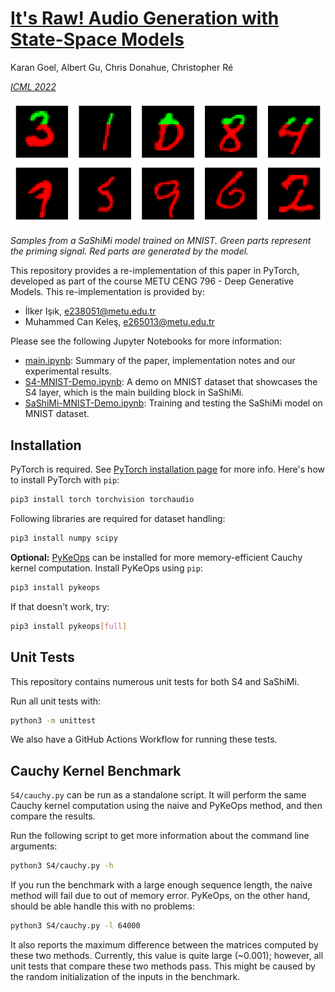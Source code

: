 # [It's Raw! Audio Generation with State-Space Models](https://arxiv.org/abs/2202.09729)

Karan Goel, Albert Gu, Chris Donahue, Christopher Ré

[*ICML 2022*](https://icml.cc/virtual/2022/poster/17773)

<p align="center"><img src="images/sashimi-mnist-results.png"></p>

_Samples from a SaShiMi model trained on MNIST. Green parts represent the priming signal. Red parts are generated by the model._

This repository provides a re-implementation of this paper in PyTorch, developed as part of the course METU CENG 796 - Deep Generative Models.
This re-implementation is provided by:
* İlker Işık, e238051@metu.edu.tr 
* Muhammed Can Keleş, e265013@metu.edu.tr

Please see the following Jupyter Notebooks for more information:
- [main.ipynb](main.ipynb): Summary of the paper, implementation notes and our experimental results.
- [S4-MNIST-Demo.ipynb](S4-MNIST-Demo.ipynb): A demo on MNIST dataset that showcases the S4 layer, which is the main building block in SaShiMi.
- [SaShiMi-MNIST-Demo.ipynb](SaShiMi-MNIST-Demo.ipynb): Training and testing the SaShiMi model on MNIST dataset.


## Installation

PyTorch is required. See [PyTorch installation page](https://pytorch.org/get-started/locally/) for more info.
Here's how to install PyTorch with `pip`:
```bash
pip3 install torch torchvision torchaudio
```

Following libraries are required for dataset handling:
```bash
pip3 install numpy scipy
```

**Optional:** [PyKeOps](https://www.kernel-operations.io/keops/index.html) can be installed for more memory-efficient Cauchy kernel computation.
Install PyKeOps using `pip`:
```bash
pip3 install pykeops
```

If that doesn't work, try:
```bash
pip3 install pykeops[full]
```


## Unit Tests

This repository contains numerous unit tests for both S4 and SaShiMi.

Run all unit tests with:
```bash
python3 -m unittest
```

We also have a GitHub Actions Workflow for running these tests.


## Cauchy Kernel Benchmark

`S4/cauchy.py` can be run as a standalone script. It will perform the same Cauchy kernel computation using the naive and PyKeOps method, and then compare the results.

Run the following script to get more information about the command line arguments:
```bash
python3 S4/cauchy.py -h
```

If you run the benchmark with a large enough sequence length, the naive method will fail due to out of memory error. PyKeOps, on the other hand, should be able handle this with no problems:
```bash
python3 S4/cauchy.py -l 64000
```

It also reports the maximum difference between the matrices computed by these two methods.
Currently, this value is quite large (~0.001); however, all unit tests that compare these two methods pass.
This might be caused by the random initialization of the inputs in the benchmark.
